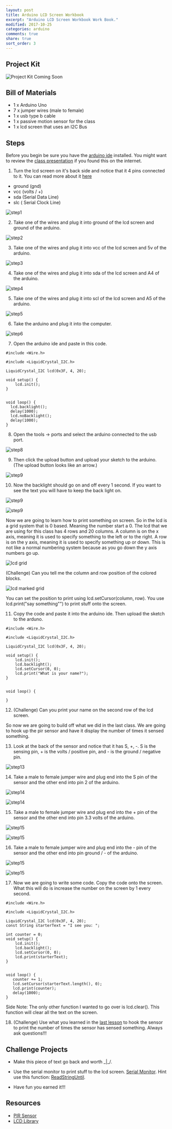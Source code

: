```yaml
---
layout: post
title: Arduino LCD Screen Workbook
excerpt: "Arduino LCD Screen Workbook Work Book."
modified: 2017-10-25
categories: arduino
comments: true
share: true
sort_order: 3
---
```


## Project Kit

![Project Kit Coming Soon](/learnaustintech/images/arduino/2017-10-25-arduino-lcd/kit.jpg)


## Bill of Materials 

- 1 x Arduino Uno
- 7 x jumper wires (male to female)
- 1 x usb type b cable
- 1 x passive motion sensor for the class
- 1 x lcd screen that uses an I2C Bus

## Steps

Before you begin be sure you have the [arduino ide](https://www.arduino.cc/en/Main/Software) installed.  You might want to review the [class presentation](https://docs.google.com/presentation/d/1NVXJuoGbR-pNWjyHMJpdIDgtxiLFyZJTAl8aILhjp4g/edit?usp=sharing)
if you found this on the internet.

1) Turn the lcd screen on it's back side and notice that it 4 pins connected to it.  You can read more about it [here](http://i2c.info/i2c-bus-specification)

- ground (gnd)
- vcc (volts / +)
- sda (Serial Data Line)
- slc ( Serial Clock Line)
    
![step1](/learnaustintech/images/arduino/2017-10-25-arduino-lcd/step1.jpg)

2) Take one of the wires and plug it into ground of the lcd screen and ground of the arduino.

![step2](/learnaustintech/images/arduino/2017-10-25-arduino-lcd/step2.jpg)

3) Take one of the wires and plug it into vcc of the lcd screen and 5v of the arduino.

![step3](/learnaustintech/images/arduino/2017-10-25-arduino-lcd/step3.jpg)

4) Take one of the wires and plug it into sda of the lcd screen and A4 of the arduino.

![step4](/learnaustintech/images/arduino/2017-10-25-arduino-lcd/step4.jpg)

5) Take one of the wires and plug it into scl of the lcd screen and A5 of the arduino.

![step5](/learnaustintech/images/arduino/2017-10-25-arduino-lcd/step5.jpg)

6) Take the arduino and plug it into the computer.

![step6](/learnaustintech/images/arduino/2017-10-25-arduino-lcd/step6.jpg)

7) Open the arduino ide and paste in this code.

``` 
#include <Wire.h>

#include <LiquidCrystal_I2C.h>

LiquidCrystal_I2C lcd(0x3F, 4, 20);

void setup() {
    lcd.init();
}


void loop() {
  lcd.backlight();
  delay(1000);
  lcd.noBacklight();
  delay(1000);
}
```

8) Open the tools -> ports and select the arduino connected to the usb port.

![step8](/learnaustintech/images/arduino/2017-10-25-arduino-lcd/step8.png)

9) Then click the upload button and upload your sketch to the arduino. (The upload button looks like an arrow.)

![step9](/learnaustintech/images/arduino/2017-10-25-arduino-lcd/step9.png)


10) Now the backlight should go on and off every 1 second.  If you want to see the text you will have to keep the back light on.

![step9](/learnaustintech/images/arduino/2017-10-25-arduino-lcd/step10a.jpg)

![step9](/learnaustintech/images/arduino/2017-10-25-arduino-lcd/step10b.jpg)

Now we are going to learn how to print something on screen.  So in the lcd is a grid system that is 0 based.  Meaning the number start a 0.  The lcd that we are using for this class has 4 rows and 20 columns.  A column is on the x axis, meaning it is used to specify something to the left or to the right.  A row is on the y axis, meaning it is used to specify something up or down.  This is not like a normal numbering system because as you go down the y axis numbers go up.
 
![lcd grid](/learnaustintech/images/arduino-block/2017-10-25-arduino-lcd/lcd-grid-numbered.png)

(Challenge) Can you tell me the column and row position of the colored blocks.

![lcd marked grid](/learnaustintech/images/arduino-block/2017-10-25-arduino-lcd/lcd-grid-marked.png)

 You can set the position to print using lcd.setCursor(column, row).  You use lcd.print("say something"") to print stuff onto the screen.
 
11) Copy the code and paste it into the arduino ide.  Then upload the sketch to the arduno.

``` 
#include <Wire.h>

#include <LiquidCrystal_I2C.h>

LiquidCrystal_I2C lcd(0x3F, 4, 20);

void setup() {
    lcd.init();
    lcd.backlight();
    lcd.setCursor(0, 0);
    lcd.print("What is your name?");
}


void loop() {
  
}
```

12) (Challenge) Can you print your name on the second row of the lcd screen.

So now we are going to build off what we did in the last class.  We are going to hook up the pir sensor and have it display the number of times it sensed something.

13) Look at the back of the sensor and notice that it has S, +, -.  S is the sensing pin, + is the volts / positive pin, and - is the ground / negative pin.

![step13](/learnaustintech/images/arduino/2017-10-25-arduino-lcd/step13.jpg)

14) Take a male to female jumper wire and plug end into the S pin of the sensor and the other end into pin 2 of the arduino.

![step14](/learnaustintech/images/arduino/2017-10-25-arduino-lcd/step14a.jpg)

![step14](/learnaustintech/images/arduino/2017-10-25-arduino-lcd/step14b.jpg)


15) Take a male to female jumper wire and plug end into the + pin of the sensor and the other end into pin 3.3 volts of the arduino.

![step15](/learnaustintech/images/arduino/2017-10-25-arduino-lcd/step15a.jpg)

![step15](/learnaustintech/images/arduino/2017-10-25-arduino-lcd/step15b.jpg)

16) Take a male to female jumper wire and plug end into the - pin of the sensor and the other end into pin ground / - of the arduino.

![step15](/learnaustintech/images/arduino/2017-10-25-arduino-lcd/step16a.jpg)

![step15](/learnaustintech/images/arduino/2017-10-25-arduino-lcd/step16b.jpg)

17) Now we are going to write some code.  Copy the code onto the screen.  What this will do is increase the number on the screen by 1 every second.  

``` 
#include <Wire.h>

#include <LiquidCrystal_I2C.h>

LiquidCrystal_I2C lcd(0x3F, 4, 20);
const String starterText = "I see you: ";

int counter = 0;
void setup() {
    lcd.init();
    lcd.backlight();
    lcd.setCursor(0, 0);
    lcd.print(starterText);
}


void loop() {
   counter += 1;
   lcd.setCursor(starterText.length(), 0);
   lcd.print(counter);
   delay(1000);
}
```

Side Note:  The only other function I wanted to go over is lcd.clear().  This function will clear all the text on the screen.

18) (Challenge) Use what you learned in the [last lesson](http://localhost:4000/arduino/arduino-passive-motion-sensor/) to hook the sensor to print the number of times the sensor has sensed something.  Always ask questions!!!

## Challenge Projects

- Make this piece of text go back and worth \_|_/.  

- Use the serial monitor to print stuff to the lcd screen. [Serial Monitor](https://www.arduino.cc/en/Reference/Serial).  Hint use this function: [ReadStringUntil](https://www.arduino.cc/en/Serial/ReadStringUntil).

- Have fun you earned it!!!


## Resources

- [PIR Sensor](https://playground.arduino.cc/Code/PIRsense)
- [LCD Library](https://www.arduino.cc/en/Reference/LiquidCrystal)